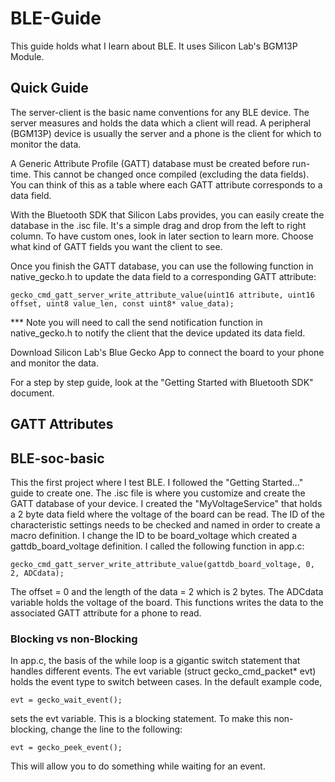 # BLE-Guide

This guide holds what I learn about BLE. It uses Silicon Lab's BGM13P Module.

## Quick Guide
The server-client is the basic name conventions for any BLE device. The server measures and holds the data which a client will read. A peripheral (BGM13P) device is usually the server and a phone is the client for which to monitor the data.

A Generic Attribute Profile (GATT) database must be created before run-time. This cannot be changed once compiled (excluding the data fields). You can think of this as a table where each GATT attribute corresponds to a data field.

With the Bluetooth SDK that Silicon Labs provides, you can easily create the database in the .isc file. It's a simple drag and drop from the left to right column. To have custom ones, look in later section to learn more. Choose what kind of GATT fields you want the client to see.

Once you finish the GATT database, you can use the following function in native_gecko.h to update the data field to a corresponding GATT attribute:

	gecko_cmd_gatt_server_write_attribute_value(uint16 attribute, uint16 offset, uint8 value_len, const uint8* value_data);

*** Note you will need to call the send notification function in native_gecko.h to notify the client that the device updated its data field.

Download Silicon Lab's Blue Gecko App to connect the board to your phone and monitor the data.

For a step by step guide, look at the "Getting Started with Bluetooth SDK" document.

## GATT Attributes


## BLE-soc-basic
This the first project where I test BLE. I followed the "Getting Started..." guide to create one. The .isc file is where you customize and create the GATT database of your device. I created the "MyVoltageService" that holds a 2 byte data field where the voltage of the board can be read. The ID of the characteristic settings needs to be checked and named in order to create a macro definition. I change the ID to be board_voltage which created a gattdb_board_voltage definition. I called the following function in app.c:

	gecko_cmd_gatt_server_write_attribute_value(gattdb_board_voltage, 0, 2, ADCdata);

The offset = 0 and the length of the data = 2 which is 2 bytes. The ADCdata variable holds the voltage of the board. This functions writes the data to the associated GATT attribute for a phone to read.

### Blocking vs non-Blocking
In app.c, the basis of the while loop is a gigantic switch statement that handles different events. The evt variable (struct gecko_cmd_packet* evt) holds the event type to switch between cases. In the default example code, 

	evt = gecko_wait_event();

sets the evt variable. This is a blocking statement. To make this non-blocking, change the line to the following:

	evt = gecko_peek_event();

This will allow you to do something while waiting for an event.
